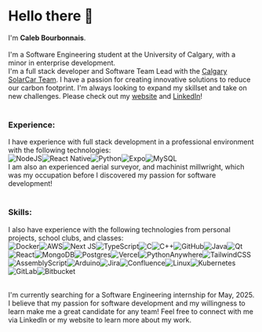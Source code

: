 # Hello there 👋
I'm __Caleb Bourbonnais__.<br><br>I'm a Software Engineering student at the University of Calgary, with a minor in enterprise development.<br>
I'm a full stack developer and Software Team Lead with the [Calgary SolarCar Team](https://calgarysolarcar.ca). I have a passion for creating innovative solutions to reduce our carbon footprint.
I'm always looking to expand my skillset and take on new challenges. Please check out my [website](https://calebb.ca) and [LinkedIn](https://www.linkedin.com/in/caleb-bourbonnais-2a299897/)!<br><br>

### Experience: 
I have experience with full stack development in a professional environment with the following technologies:<br>
![NodeJS](https://img.shields.io/badge/node.js-6DA55F?style=for-the-badge&logo=node.js&logoColor=white)![React Native](https://img.shields.io/badge/react_native-%2320232a.svg?style=for-the-badge&logo=react&logoColor=%2361DAFB)![Python](https://img.shields.io/badge/python-3670A0?style=for-the-badge&logo=python&logoColor=ffdd54)![Expo](https://img.shields.io/badge/expo-1C1E24?style=for-the-badge&logo=expo&logoColor=#D04A37)![MySQL](https://img.shields.io/badge/mysql-4479A1.svg?style=for-the-badge&logo=mysql&logoColor=white)<br>
I am also an experienced aerial surveyor, and machinist millwright, which was my occupation before I discovered my passion for software development!<br><br>

### Skills:
I also have experience with the following technologies from personal projects, school clubs, and classes:<br>
![Docker](https://img.shields.io/badge/docker-%230db7ed.svg?style=for-the-badge&logo=docker&logoColor=white)![AWS](https://img.shields.io/badge/AWS-%23FF9900.svg?style=for-the-badge&logo=amazon-aws&logoColor=white)![Next JS](https://img.shields.io/badge/Next-black?style=for-the-badge&logo=next.js&logoColor=white)![TypeScript](https://img.shields.io/badge/typescript-%23007ACC.svg?style=for-the-badge&logo=typescript&logoColor=white)![C](https://img.shields.io/badge/c-%2300599C.svg?style=for-the-badge&logo=c&logoColor=white)![C++](https://img.shields.io/badge/c++-%2300599C.svg?style=for-the-badge&logo=c%2B%2B&logoColor=white)![GitHub](https://img.shields.io/badge/github-%23121011.svg?style=for-the-badge&logo=github&logoColor=white)![Java](https://img.shields.io/badge/java-%23ED8B00.svg?style=for-the-badge&logo=openjdk&logoColor=white)![Qt](https://img.shields.io/badge/Qt-%23217346.svg?style=for-the-badge&logo=Qt&logoColor=white)![React](https://img.shields.io/badge/react-%2320232a.svg?style=for-the-badge&logo=react&logoColor=%2361DAFB)![MongoDB](https://img.shields.io/badge/MongoDB-%234ea94b.svg?style=for-the-badge&logo=mongodb&logoColor=white)![Postgres](https://img.shields.io/badge/postgres-%23316192.svg?style=for-the-badge&logo=postgresql&logoColor=white)![Vercel](https://img.shields.io/badge/vercel-%23000000.svg?style=for-the-badge&logo=vercel&logoColor=white)![PythonAnywhere](https://img.shields.io/badge/pythonanywhere-%232F9FD7.svg?style=for-the-badge&logo=pythonanywhere&logoColor=151515)![TailwindCSS](https://img.shields.io/badge/tailwindcss-%2338B2AC.svg?style=for-the-badge&logo=tailwind-css&logoColor=white)![AssemblyScript](https://img.shields.io/badge/assembly%20script-%23000000.svg?style=for-the-badge&logo=assemblyscript&logoColor=white)![Arduino](https://img.shields.io/badge/-Arduino-00979D?style=for-the-badge&logo=Arduino&logoColor=white)![Jira](https://img.shields.io/badge/jira-%230A0FFF.svg?style=for-the-badge&logo=jira&logoColor=white)![Confluence](https://img.shields.io/badge/confluence-%23172BF4.svg?style=for-the-badge&logo=confluence&logoColor=white)![Linux](https://img.shields.io/badge/Linux-FCC624?style=for-the-badge&logo=linux&logoColor=black)![Kubernetes](https://img.shields.io/badge/kubernetes-%23326ce5.svg?style=for-the-badge&logo=kubernetes&logoColor=white)![GitLab](https://img.shields.io/badge/gitlab-%23181717.svg?style=for-the-badge&logo=gitlab&logoColor=white)![Bitbucket](https://img.shields.io/badge/bitbucket-%230047B3.svg?style=for-the-badge&logo=bitbucket&logoColor=white)<br><br>

I'm currently searching for a Software Engineering internship for May, 2025. I believe that my passion for software development and my willingness to learn make me a great candidate for any team! Feel free to connect with me via LinkedIn or my website to learn more about my work.
